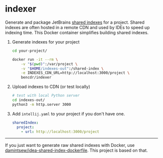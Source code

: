 # indexer

Generate and package JetBrains [shared indexes](https://www.jetbrains.com/help/idea/shared-indexes.html) for a project. Shared indexes are often hosted in a remote
CDN and used by IDEs to speed up indexing time. This Docker container simplifies building shared indexes.

1.  Generate indexes for your project

    ```sh
    cd your-project/

    docker run -it --rm \
        -v "$(pwd)":/var/project \
        -v "$HOME/indexes-out":/shared-index \
        -e INDEXES_CDN_URL=http://localhost:3000/project \
        bencdr/indexer
    ```

1.  Upload indexes to CDN (or test locally)

    ```sh
    # test with local Python server
    cd indexes-out/
    python3 -m http.server 3000
    ```

1.  Add `intellij.yaml` to your project if you don't have one.

    ```yaml
    sharedIndex:
      project:
        - url: http://localhost:3000/project
    ```

---

If you just want to generate raw shared indexes with Docker, use [damintsew/idea-shared-index-dockerfile](damintsew/idea-shared-index-dockerfile). This project is based on that.
